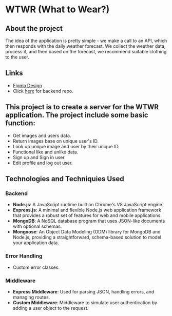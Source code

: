 # WTWR (What to Wear?)

## About the project

The idea of the application is pretty simple - we make a call to an API, which then responds with the daily weather forecast. We collect the weather data, process it, and then based on the forecast, we recommend suitable clothing to the user.

## Links

- [Figma Design](https://www.figma.com/file/DTojSwldenF9UPKQZd6RRb/Sprint-10%3A-WTWR)
- Click [here](https://github.com/LVDO12/se_project_express) for backend repo.

## This project is to create a server for the WTWR application. The project include some basic function:
- Get images and users data.
- Return images base on unique user's ID.
- Look up unique image and user by their unique ID.
- Functional like and unlike data.
- Sign up and Sign in user.
- Edit profile and log out user.

## Technologies and Techniquies Used
### Backend
- **Node.js**: A JavaScript runtime built on Chrome's V8 JavaScript engine.
- **Express.js**: A minimal and flexible Node.js web application framework that provides a robust set of features for web and mobile applications.
- **MongoDB**: A NoSQL database program that uses JSON-like documents with optional schemas.
- **Mongoose**: An Object Data Modeling (ODM) library for MongoDB and Node.js, providing a straightforward, schema-based solution to model your application data.

### Error Handling
- Custom error classes.

### Middleware
- **Express Middleware**: Used for parsing JSON, handling errors, and managing routes.
- **Custom Middleware**: Middleware to simulate user authentication by adding a user object to the request.
